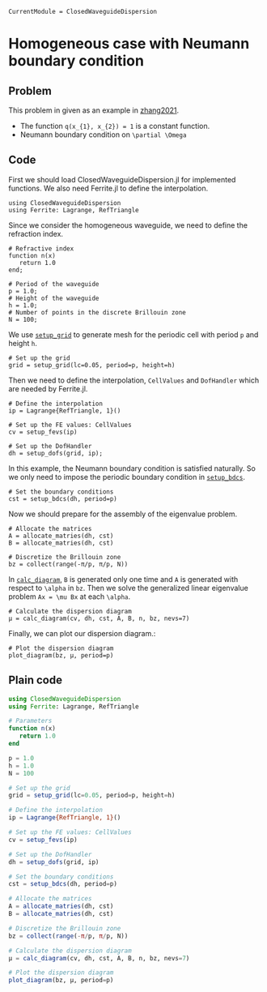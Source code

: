 ```@meta
CurrentModule = ClosedWaveguideDispersion
```

# Homogeneous case with Neumann boundary condition

## Problem

This problem in given as an example in [zhang2021](@cite).
+ The function ``q(x_{1}, x_{2}) = 1`` is a constant function.
+ Neumann boundary condition on ``\partial \Omega``

## Code

First we should load ClosedWaveguideDispersion.jl for implemented functions. We also need Ferrite.jl to define the interpolation.
```example homo
using ClosedWaveguideDispersion
using Ferrite: Lagrange, RefTriangle
```
Since we consider the homogeneous waveguide, we need to define the refraction index.
```example homo
# Refractive index
function n(x)
   return 1.0 
end;

# Period of the waveguide
p = 1.0;
# Height of the waveguide
h = 1.0;
# Number of points in the discrete Brillouin zone
N = 100;
```
We use [`setup_grid`](@ref) to generate mesh for the periodic cell with period `p` and height `h`.
```example homo
# Set up the grid 
grid = setup_grid(lc=0.05, period=p, height=h)
```
Then we need to define the interpolation, `CellValues` and `DofHandler` which are needed by Ferrite.jl.
```example homo
# Define the interpolation 
ip = Lagrange{RefTriangle, 1}()

# Set up the FE values: CellValues 
cv = setup_fevs(ip)

# Set up the DofHandler 
dh = setup_dofs(grid, ip);
```
In this example, the Neumann boundary condition is satisfied naturally. So we only need to impose the periodic boundary condition in [`setup_bdcs`](@ref).
```example homo
# Set the boundary conditions
cst = setup_bdcs(dh, period=p)
```
Now we should prepare for the assembly of the eigenvalue problem.
```example homo
# Allocate the matrices
A = allocate_matries(dh, cst)
B = allocate_matries(dh, cst)

# Discretize the Brillouin zone
bz = collect(range(-π/p, π/p, N))
```
In [`calc_diagram`](@ref), `B` is generated only one time and `A` is generated with respect to ``\alpha`` in `bz`. Then we solve the generalized linear eigenvalue problem ``Ax = \mu Bx`` at each ``\alpha``.
```example homo
# Calculate the dispersion diagram
μ = calc_diagram(cv, dh, cst, A, B, n, bz, nevs=7)
```
Finally, we can plot our dispersion diagram.:
```example homo
# Plot the dispersion diagram
plot_diagram(bz, μ, period=p)
```

## Plain code
```julia
using ClosedWaveguideDispersion
using Ferrite: Lagrange, RefTriangle

# Parameters
function n(x)
   return 1.0 
end

p = 1.0
h = 1.0
N = 100

# Set up the grid 
grid = setup_grid(lc=0.05, period=p, height=h)

# Define the interpolation 
ip = Lagrange{RefTriangle, 1}()

# Set up the FE values: CellValues 
cv = setup_fevs(ip)

# Set up the DofHandler 
dh = setup_dofs(grid, ip)

# Set the boundary conditions
cst = setup_bdcs(dh, period=p)

# Allocate the matrices
A = allocate_matries(dh, cst)
B = allocate_matries(dh, cst)

# Discretize the Brillouin zone
bz = collect(range(-π/p, π/p, N))

# Calculate the dispersion diagram
μ = calc_diagram(cv, dh, cst, A, B, n, bz, nevs=7)

# Plot the dispersion diagram
plot_diagram(bz, μ, period=p)
```